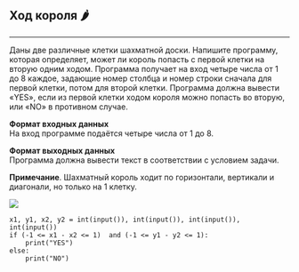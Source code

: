 ## Ход короля 🌶️
--------------

Даны две различные клетки шахматной доски. Напишите программу,  которая определяет, может ли король попасть с первой клетки на вторую одним ходом. Программа получает на вход четыре числа от 1 до 8 каждое, задающие номер столбца и номер строки сначала для первой клетки, потом для второй клетки. Программа должна вывести «YES», если из первой клетки ходом короля можно попасть во вторую, или «NO» в противном случае.

**Формат входных данных**  
На вход программе подаётся четыре числа от 1 до 8.

**Формат выходных данных**  
Программа должна вывести текст в соответствии с условием задачи.

**Примечание**. Шахматный король ходит по горизонтали, вертикали и диагонали, но только на 1 клетку.

![](https://ucarecdn.com/e759d185-a6d3-47c8-96b2-7b52fa03af09/)

```
x1, y1, x2, y2 = int(input()), int(input()), int(input()), int(input())
if (-1 <= x1 - x2 <= 1)  and (-1 <= y1 - y2 <= 1):
    print("YES")
else:
    print("NO")
```
